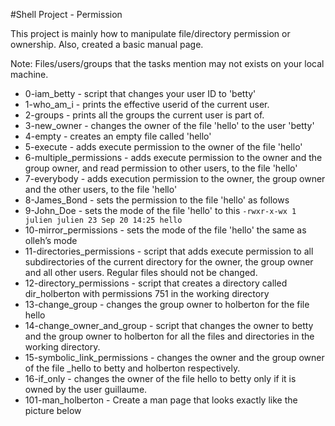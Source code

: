 #Shell Project - Permission

This project is mainly how to manipulate file/directory permission or ownership. Also, created a basic manual page.

Note:
Files/users/groups that the tasks mention may not exists on your local machine.

- 0-iam_betty - script that changes your user ID to 'betty'
- 1-who_am_i - prints the effective userid of the current user.
- 2-groups - prints all the groups the current user is part of.
- 3-new_owner - changes the owner of the file 'hello' to the user 'betty'
- 4-empty - creates an empty file called 'hello'
- 5-execute - adds execute permission to the owner of the file 'hello'
- 6-multiple_permissions - adds execute permission to the owner and the group owner, and read permission to other users, to the file 'hello'
- 7-everybody - adds execution permission to the owner, the group owner and the other users, to the file 'hello'
- 8-James_Bond - sets the permission to the file 'hello' as follows
- 9-John_Doe - sets the mode of the file 'hello' to this
```-rwxr-x-wx 1 julien julien 23 Sep 20 14:25 hello```
- 10-mirror_permissions - sets the mode of the file 'hello' the same as olleh’s mode
- 11-directories_permissions - script that adds execute permission to all subdirectories of the current directory for the owner, the group owner and all other users. Regular files should not be changed.
- 12-directory_permissions - script that creates a directory called dir_holberton with permissions 751 in the working directory
- 13-change_group - changes the group owner to holberton for the file hello
- 14-change_owner_and_group - script that changes the owner to betty and the group owner to holberton for all the files and directories in the working directory.
- 15-symbolic_link_permissions - changes the owner and the group owner of the file _hello to betty and holberton respectively.
- 16-if_only - changes the owner of the file hello to betty only if it is owned by the user guillaume.
- 101-man_holberton - Create a man page that looks exactly like the picture below